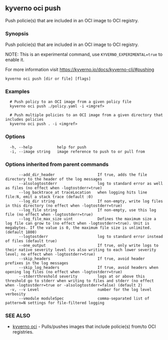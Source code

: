 ## kyverno oci push

Push policie(s) that are included in an OCI image to OCI registry.

### Synopsis

Push policie(s) that are included in an OCI image to OCI registry.

  NOTE: This is an experimental command, use `KYVERNO_EXPERIMENTAL=true` to enable it.

  For more information visit https://kyverno.io/docs/kyverno-cli/#pushing

```
kyverno oci push [dir or file] [flags]
```

### Examples

```
  # Push policy to an OCI image from a given policy file
  kyverno oci push ./policy.yaml -i <imgref>

  # Push multiple policies to an OCI image from a given directory that includes policies
  kyverno oci push . -i <imgref>
```

### Options

```
  -h, --help           help for push
  -i, --image string   image reference to push to or pull from
```

### Options inherited from parent commands

```
      --add_dir_header                   If true, adds the file directory to the header of the log messages
      --alsologtostderr                  log to standard error as well as files (no effect when -logtostderr=true)
      --log_backtrace_at traceLocation   when logging hits line file:N, emit a stack trace (default :0)
      --log_dir string                   If non-empty, write log files in this directory (no effect when -logtostderr=true)
      --log_file string                  If non-empty, use this log file (no effect when -logtostderr=true)
      --log_file_max_size uint           Defines the maximum size a log file can grow to (no effect when -logtostderr=true). Unit is megabytes. If the value is 0, the maximum file size is unlimited. (default 1800)
      --logtostderr                      log to standard error instead of files (default true)
      --one_output                       If true, only write logs to their native severity level (vs also writing to each lower severity level; no effect when -logtostderr=true)
      --skip_headers                     If true, avoid header prefixes in the log messages
      --skip_log_headers                 If true, avoid headers when opening log files (no effect when -logtostderr=true)
      --stderrthreshold severity         logs at or above this threshold go to stderr when writing to files and stderr (no effect when -logtostderr=true or -alsologtostderr=false) (default 2)
  -v, --v Level                          number for the log level verbosity
      --vmodule moduleSpec               comma-separated list of pattern=N settings for file-filtered logging
```

### SEE ALSO

* [kyverno oci](kyverno_oci.md)	 - Pulls/pushes images that include policie(s) from/to OCI registries.

